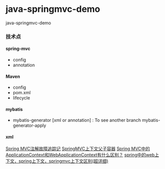 # java-springmvc-demo
java-springmvc-demo

### 技术点

#### spring-mvc 
* config
* annotation

#### Maven
* config
* pom.xml
* lifecycle

#### mybatis 
* mybatis-generator [xml or annotation] : To see another branch mybatis-generator-apply

#### xml

[Spring MVC注解故障追踪记](https://zhuanlan.zhihu.com/p/22839712)
[SpringMVC上下文父子容器](http://blog.csdn.net/lovesomnus/article/details/51473740)
[Spring MVC中的ApplicationContext和WebApplicationContext有什么区别？](https://gxnotes.com/article/77178.html)
[spring中的web上下文，spring上下文，springmvc上下文区别(超详细)](http://blog.csdn.net/crazylzxlzx/article/details/53648625)

